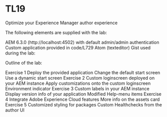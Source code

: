# TL19
Optimize your Experience Manager author experience

The following elements are supplied with the lab:

AEM 6.3.0 (http://localhost:4502) with default admin/admin authentication
Custom application provided in code/L729
Atom (texteditor)
Gist used during the lab: 

Outline of the lab:

Exercise 1
Deploy the provided application
Change the default start screen
Use a dynamic start screen
Exercise 2
Custom loginscreen deployed on your AEM instance
Apply customizations onto the custom loginscreen
Environment indicator
Exercise 3
Custom labels in your AEM instance
Display version info of your application
Modified Help-menu items
Exercise 4
Integrate Adobe Experience Cloud features
More info on the assets card
Exercise 5
Customized styling for packages
Custom Healthchecks from the author UI

